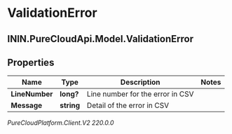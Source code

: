 # ValidationError

## ININ.PureCloudApi.Model.ValidationError

## Properties

|Name | Type | Description | Notes|
|------------ | ------------- | ------------- | -------------|
| **LineNumber** | **long?** | Line number for the error in CSV | |
| **Message** | **string** | Detail of the error in CSV | |



_PureCloudPlatform.Client.V2 220.0.0_
